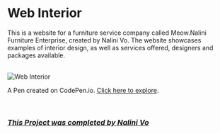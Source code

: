 # Web Interior

This is a website for a furniture service company called Meow.Nalini Furniture Enterprise, created by Nalini Vo. The website showcases examples of interior design, as well as services offered, designers and packages available.

<br>

<img src="https://assets.codepen.io/10602517/Website_Interior+Showcase.PNG" alt="Web Interior" title="Web Interior">

<br>

A Pen created on CodePen.io. [Click here to explore](https://codepen.io/Nalini1998/live/xxQBgXb/df21a5897e8a072e8f58fec4bddf8409).

<br>
  
### ***[This Project was completed by Nalini Vo](https://github.com/Nalini1998)***
